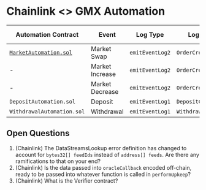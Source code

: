 # Chainlink <> GMX Automation

| Automation Contract      | Event           | Log Type      | Log Name          | OrderType Enum | Execution Contract  | Execute Function  |
|--------------------------|-----------------|---------------|-------------------|------|---------------------|-------------------|
| [`MarketAutomation.sol`](./src/MarketAutomation.sol)     | Market Swap     | `emitEventLog2` | `OrderCreated`      |   0  | `OrderUtils`          | `executeOrder`      |
| -                        | Market Increase | `emitEventLog2` | `OrderCreated`      |   2  | `OrderUtils`          | `executeOrder`      |
| -                        | Market Decrease | `emitEventLog2` | `OrderCreated`      |   4  | `OrderUtils`          | `executeOrder`      |
| `DepositAutomation.sol`    | Deposit         | `emitEventLog1` | `DepositCreated`    |   -  | `ExecuteDepositUtils` | `executeDeposit`    |
| `WithdrawalAutomation.sol` | Withdrawal      | `emitEventLog1` | `WithdrawalCreated` |   -  | `WithdrawalUtils`     | `executeWithdrawal` |


## Open Questions

1. (Chainlink) The DataStreamsLookup error definition has changed to account for `bytes32[] feedIds` instead of `address[] feeds`. Are there any ramifications to that on your end?
2. (Chainlink) Is the data passed into `oracleCallback` encoded off-chain, ready to be passed into whatever function is called in `performUpkeep`?
3.  (Chainlink) What is the Verifier contract?